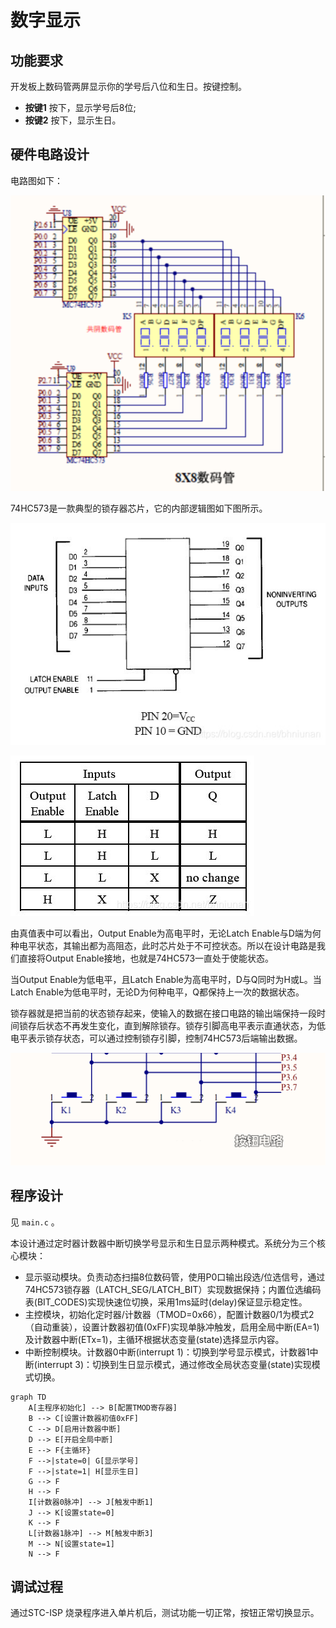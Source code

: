 # 数字显示


## 功能要求
开发板上数码管两屏显示你的学号后八位和生日。按键控制。

- **按键1** 按下，显示学号后8位;
- **按键2** 按下，显示生日。
  
  
## 硬件电路设计
电路图如下：

![wires](wire.png)

74HC573是一款典型的锁存器芯片，它的内部逻辑图如下图所示。

![74HC573](74HC573.png)

![DATA](data-table.png)

由真值表中可以看出，Output Enable为高电平时，无论Latch Enable与D端为何种电平状态，其输出都为高阻态，此时芯片处于不可控状态。所以在设计电路是我们直接将Output Enable接地，也就是74HC573一直处于使能状态。

当Output Enable为低电平，且Latch Enable为高电平时，D与Q同时为H或L。当Latch Enable为低电平时，无论D为何种电平，Q都保持上一次的数据状态。

锁存器就是把当前的状态锁存起来，使输入的数据在接口电路的输出端保持一段时间锁存后状态不再发生变化，直到解除锁存。锁存引脚高电平表示直通状态，为低电平表示锁存状态，可以通过控制锁存引脚，控制74HC573后端输出数据。

![button](button.png)


## 程序设计

见 `main.c` 。

本设计通过定时器计数器中断切换学号显示和生日显示两种模式。系统分为三个核心模块：

- 显示驱动模块。负责动态扫描8位数码管，使用P0口输出段选/位选信号，通过74HC573锁存器（LATCH_SEG/LATCH_BIT）实现数据保持；内置位选编码表(BIT_CODES)实现快速位切换，采用1ms延时(delay)保证显示稳定性。
- 主控模块，初始化定时器/计数器（TMOD=0x66），配置计数器0/1为模式2（自动重装），设置计数器初值(0xFF)实现单脉冲触发，启用全局中断(EA=1)及计数器中断(ETx=1)，主循环根据状态变量(state)选择显示内容。
- 中断控制模块。计数器0中断(interrupt 1)：切换到学号显示模式，计数器1中断(interrupt 3)：切换到生日显示模式，通过修改全局状态变量(state)实现模式切换。

```mermaid
graph TD
    A[主程序初始化] --> B[配置TMOD寄存器]
    B --> C[设置计数器初值0xFF]
    C --> D[启用计数器中断]
    D --> E[开启全局中断]
    E --> F{主循环}
    F -->|state=0| G[显示学号]
    F -->|state=1| H[显示生日]
    G --> F
    H --> F
    I[计数器0脉冲] --> J[触发中断1]
    J --> K[设置state=0]
    K --> F
    L[计数器1脉冲] --> M[触发中断3]
    M --> N[设置state=1]
    N --> F
```

## 调试过程

通过STC-ISP 烧录程序进入单片机后，测试功能一切正常，按钮正常切换显示。